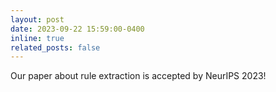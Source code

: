 ```yaml
---
layout: post
date: 2023-09-22 15:59:00-0400
inline: true
related_posts: false
---
```


Our paper about rule extraction is accepted by NeurIPS 2023!
